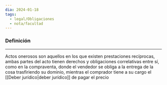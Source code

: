 ```yaml
---
dia: 2024-01-18
tags:
  - legal/Obligaciones
  - nota/facultad
---
```

### Definición
---
Actos onerosos son aquellos en los que existen prestaciones recíprocas, ambas partes del acto tienen derechos y obligaciones correlativas entre sí, como en la compraventa, donde el vendedor se obliga a la entrega de la cosa trasfiriendo su dominio, mientras el comprador tiene a su cargo el [[Deber jurídico|deber jurídico]] de pagar el precio